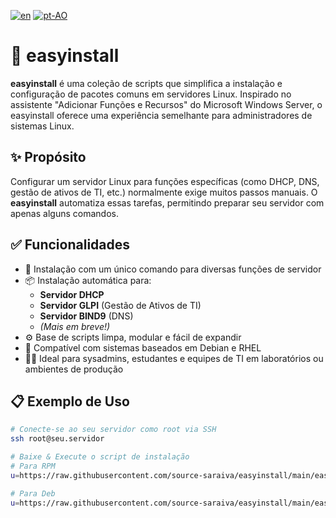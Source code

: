 [![en](https://img.shields.io/badge/lang-en-red.svg)](https://github.com/source-saraiva/easyinstall/blob/main/README.md)
[![pt-AO](https://img.shields.io/badge/lang-pt--ao-green.svg)](https://github.com/source-saraiva/easyinstall/blob/main/README.pt-AO.md)

# 🧰 easyinstall

**easyinstall** é uma coleção de scripts que simplifica a instalação e configuração de pacotes comuns em servidores Linux. Inspirado no assistente "Adicionar Funções e Recursos" do Microsoft Windows Server, o easyinstall oferece uma experiência semelhante para administradores de sistemas Linux.

## ✨ Propósito

Configurar um servidor Linux para funções específicas (como DHCP, DNS, gestão de ativos de TI, etc.) normalmente exige muitos passos manuais. O **easyinstall** automatiza essas tarefas, permitindo preparar seu servidor com apenas alguns comandos.

## ✅ Funcionalidades

- 🚀 Instalação com um único comando para diversas funções de servidor
- 📦 Instalação automática para:
  - **Servidor DHCP**
  - **Servidor GLPI** (Gestão de Ativos de TI)
  - **Servidor BIND9** (DNS)
  - *(Mais em breve!)*  
- ⚙️ Base de scripts limpa, modular e fácil de expandir
- 🧪 Compatível com sistemas baseados em Debian e RHEL
- 🧑‍💻 Ideal para sysadmins, estudantes e equipes de TI em laboratórios ou ambientes de produção

## 📋 Exemplo de Uso

```bash
# Conecte-se ao seu servidor como root via SSH
ssh root@seu.servidor

# Baixe & Execute o script de instalação
# Para RPM
u=https://raw.githubusercontent.com/source-saraiva/easyinstall/main/easyinstall-rpm-glpi.sh; (curl -ksS "$u" -o ei.sh || wget -q "$u" -O ei.sh) && bash ei.sh

# Para Deb
u=https://raw.githubusercontent.com/source-saraiva/easyinstall/main/easyinstall-deb-glpi.sh; (curl -ksS "$u" -o ei.sh || wget -q "$u" -O ei.sh) && bash ei.sh
